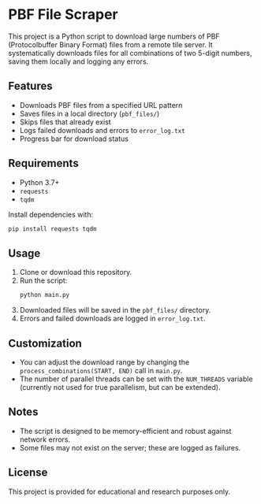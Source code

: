 # PBF File Scraper

This project is a Python script to download large numbers of PBF (Protocolbuffer Binary Format) files from a remote tile server. It systematically downloads files for all combinations of two 5-digit numbers, saving them locally and logging any errors.

## Features

- Downloads PBF files from a specified URL pattern
- Saves files in a local directory (`pbf_files/`)
- Skips files that already exist
- Logs failed downloads and errors to `error_log.txt`
- Progress bar for download status

## Requirements

- Python 3.7+
- `requests`
- `tqdm`

Install dependencies with:

```bash
pip install requests tqdm
```

## Usage

1. Clone or download this repository.
2. Run the script:
   ```bash
   python main.py
   ```
3. Downloaded files will be saved in the `pbf_files/` directory.
4. Errors and failed downloads are logged in `error_log.txt`.

## Customization

- You can adjust the download range by changing the `process_combinations(START, END)` call in `main.py`.
- The number of parallel threads can be set with the `NUM_THREADS` variable (currently not used for true parallelism, but can be extended).

## Notes

- The script is designed to be memory-efficient and robust against network errors.
- Some files may not exist on the server; these are logged as failures.

## License

This project is provided for educational and research purposes only.
